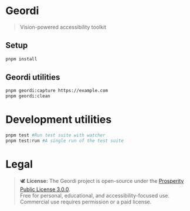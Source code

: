 # Geordi

> Vision-powered accessibility toolkit

## Setup

```bash
pnpm install
```
## Geordi utilities
```bash
pnpm geordi:capture https://example.com
pnpm geordi:clean
```

# Development utilities
```bash
pnpm test #Run test suite with watcher
pnpm test:run #A single run of the test suite
```
  # Legal
> 🕊️ **License:** The Geordi project is open-source under the [Prosperity Public License 3.0.0](LICENSE.md).  
> Free for personal, educational, and accessibility-focused use.  
> Commercial use requires permission or a paid license.
